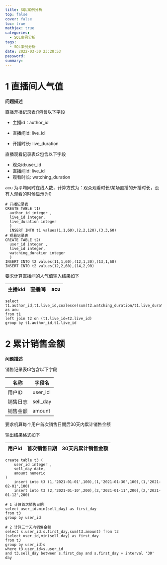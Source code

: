 ```yaml
---
title: SQL案例分析
top: false
cover: false
toc: true
mathjax: true
categories:
  - SQL案例分析
tags:
  - SQL案例分析
date: 2022-03-30 23:28:53
password:
summary:
---
```

# 1 直播间人气值

**问题描述**

直播开播记录表t1包含以下字段

*  主播id：author_id

* 直播间id: live_id
* 开播时长: live_duration

直播观看记录表t2包含以下字段

* 观众id:user_id
* 直播间id: live_id
* 观看时长: watching_duration

acu 为平均同时在线人数，计算方式为：观众观看时长/某场直播的开播时长，没有人观看的时候显示为0 
```mysql
# 开播记录表
CREATE TABLE t1(
  author_id integer ,
  live_id integer,
  live_duration integer
  )
  INSERT INTO t1 values(1,1,60),(2,2,120),(3,3,60)
# 观看记录表
CREATE TABLE t2(
  user_id integer ,
  live_id integer,
  watching_duration integer
  )
INSERT INTO t2 values(11,1,60),(12,1,30),(13,1,60)
INSERT INTO t2 values(12,2,60),(14,2,90)
```
  要求计算直播间的人气值输入结果如下

| 主播idd | 直播间i | acu  |
| ------- | ------- | ---- |



```mysql
select t1.author_id,t1.live_id,coalesce(sum(t2.watching_duration/t1.live_duration)) as acu
from t1
left join t2 on (t1.live_id=t2.live_id)
group by t1.author_id,t1.live_id
```

# 2 累计销售金额

**问题描述**

销售记录表t3包含以下字段

| 名称     | 字段名   |
| -------- | -------- |
| 用户ID   | user_id  |
| 销售日志 | sell_day |
| 销售金额 | amount   |

要求机算每个用户首次销售日期后30天内累计销售金额

输出结果格式如下

| 用户id | 首次销售日期 | 30天内累计销售金额 |
| ------ | ------------ | ------------------ |

 ```mysql
 create table t3 (
     user_id integer ,
     sell_day date,
     amount numeric
 )
     insert into t3 (1,'2021-01-01',100),(1,'2021-01-30',100),(1,'2021-02-01',100)
     insert into t3 (2,'2021-01-10',200),(2,'2021-01-11',200),(2,'2021-01-12',200)
 ```

```mysql
# 1 计算首次销售日期
select user_id.min(sell_day) as first_day
from t3
group by user_id

# 2 计算三十天内销售金额
select s.user_id.s.first_day,sum(t3.amount) from t3 
(select user_id,min(sell_day) as first_day
from t3
group by user_id)s
where t3.user_id=s.user_id
and t3.sell_day between s.first_day and s.first_day + interval '30' day

```

